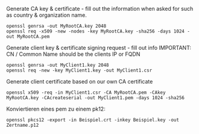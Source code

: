 Generate CA key & certificate - fill out the information when asked for such as country & organization name.
```
openssl genrsa -out MyRootCA.key 2048
openssl req -x509 -new -nodes -key MyRootCA.key -sha256 -days 1024 -out MyRootCA.pem
```

Generate client key & certificate signing request - fill out info
IMPORTANT: CN / Common Name should be the clients IP or FQDN
```
openssl genrsa -out MyClient1.key 2048
openssl req -new -key MyClient1.key -out MyClient1.csr
```

Generate client certificate based on our own CA certificate
```
openssl x509 -req -in MyClient1.csr -CA MyRootCA.pem -CAkey MyRootCA.key -CAcreateserial -out MyClient1.pem -days 1024 -sha256
```
Konviertieren eines pem zu einem pk12:
```
openssl pkcs12 -export -in Beispiel.crt -inkey Beispiel.key -out Zertname.p12
```
